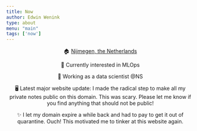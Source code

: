 ```yaml
---
title: Now
author: Edwin Wenink
type: about
menu: "main"
tags: ['now']
---
```



<div style="text-align:center;">

🏠 [Nijmegen, the Netherlands](https://goo.gl/maps/VpTtZ7fhVdTez5pH8)

📖 Currently interested in MLOps

💼 Working as a data scientist @NS

🖥️ Latest major website update: I made the radical step to make all my private notes public on this domain.
This was scary.
Please let me know if you find anything that should not be public!

✨ I let my domain expire a while back and had to pay to get it out of quarantine. Ouch! This motivated me to tinker at this website again.

</div>
